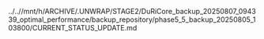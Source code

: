 ../..//mnt/h/ARCHIVE/.UNWRAP/STAGE2/DuRiCore_backup_20250807_094339_optimal_performance/backup_repository/phase5_5_backup_20250805_103800/CURRENT_STATUS_UPDATE.md
